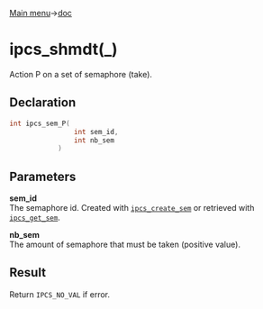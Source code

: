 [Main menu](../../Readme.md)->[doc](../IPCS-doc.md)

# ipcs_shmdt(\_)

Action P on a set of semaphore (take).

## **Declaration**

```C
int ipcs_sem_P(
                int sem_id,
                int nb_sem
            )
```

## **Parameters**
**sem\_id**  
The semaphore id. Created with [`ipcs_create_sem`](ipcs_create_sem.md) or retrieved with [`ipcs_get_sem`](ipcs_get_sem.md).

**nb\_sem**  
The amount of semaphore that must be taken (positive value).

## **Result**
Return `IPCS_NO_VAL` if error.
